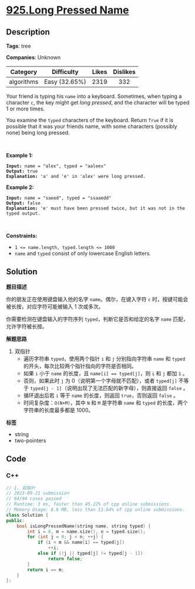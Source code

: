 # [925.Long Pressed Name](https://leetcode.com/problems/long-pressed-name/description/)

## Description

**Tags**: tree

**Companies**: Unknown

|  Category  |  Difficulty   | Likes | Dislikes |
| :--------: | :-----------: | :---: | :------: |
| algorithms | Easy (32.65%) | 2319  |   332    |

<p>Your friend is typing his <code>name</code> into a keyboard. Sometimes, when typing a character <code>c</code>, the key might get <em>long pressed</em>, and the character will be typed 1 or more times.</p>
<p>You examine the <code>typed</code> characters of the keyboard. Return <code>True</code> if it is possible that it was your friends name, with some characters (possibly none) being long pressed.</p>
<p>&nbsp;</p>
<p><strong class="example">Example 1:</strong></p>
<pre><code><strong>Input:</strong> name = &quot;alex&quot;, typed = &quot;aaleex&quot;
<strong>Output:</strong> true
<strong>Explanation: </strong>&#39;a&#39; and &#39;e&#39; in &#39;alex&#39; were long pressed.</code></pre>
<p><strong class="example">Example 2:</strong></p>
<pre><code><strong>Input:</strong> name = &quot;saeed&quot;, typed = &quot;ssaaedd&quot;
<strong>Output:</strong> false
<strong>Explanation: </strong>&#39;e&#39; must have been pressed twice, but it was not in the typed output.</code></pre>
<p>&nbsp;</p>
<p><strong>Constraints:</strong></p>
<ul>
  <li><code>1 &lt;= name.length, typed.length &lt;= 1000</code></li>
  <li><code>name</code> and <code>typed</code> consist of only lowercase English letters.</li>
</ul>

## Solution

**题目描述**

你的朋友正在使用键盘输入他的名字 `name`。偶尔，在键入字符 `c` 时，按键可能会被长按，对应字符可能被输入 1 次或多次。

你需要检测在键盘输入的字符序列 `typed`，判断它是否和给定的名字 `name` 匹配，允许字符被长按。

**解题思路**

1. 双指针
   - 遍历字符串 `typed`，使用两个指针 `i` 和 `j` 分别指向字符串 `name` 和 `typed` 的开头，每次比较两个指针指向的字符是否相同。
   - 如果 `i` 小于 `name` 的长度，且 `name[i] == typed[j]`，则 `i` 和 `j` 都加 `1` 。
   - 否则，如果此时 `j` 为 0（说明第一个字母就不匹配），或者 `typed[j]` 不等于 `typed[j - 1]`（说明出现了无法匹配的新字母），则直接返回 `false` 。
   - 循环退出后若 `i` 等于 `name` 的长度，则返回 `true`，否则返回 `false` 。
   - 时间复杂度：`O(N+M)`，其中 `N` 和 `M` 是字符串 `name` 和 `typed` 的长度，两个字符串的长度最多都是 1000。

**标签**

- string
- two-pointers

<!-- code start -->
## Code

### C++

```cpp
// 1. 双指针
// 2023-09-21 submission
// 94/94 cases passed
// Runtime: 3 ms, faster than 45.22% of cpp online submissions.
// Memory Usage: 6.6 MB, less than 11.64% of cpp online submissions.
class Solution {
public:
    bool isLongPressedName(string name, string typed) {
        int i = 0, m = name.size(), n = typed.size();
        for (int j = 0; j < n; ++j) {
            if (i < m && name[i] == typed[j])
                ++i;
            else if (!j || typed[j] != typed[j - 1])
                return false;
        }
        return i == m;
    }
};
```

<!-- code end -->
